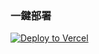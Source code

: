 ### 一鍵部署
[![Deploy to Vercel](https://vercel.com/button)](https://vercel.com/new/import?s=https://github.com/alu1006/flask-vercel-tutorial)
